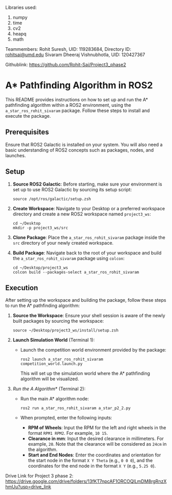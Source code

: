 Libraries used:

1) numpy
2) time
3) cv2
4) heapq
5) math

Teammembers:
Rohit Suresh, UID: 119283684, Directory ID: rohitsai@umd.edu
Sivaram Dheeraj Vishnubhotla, UID: 120427367

Githublink: https://github.com/Rohit-Sai/Project3_phase2


# A* Pathfinding Algorithm in ROS2

This README provides instructions on how to set up and run the A* pathfinding algorithm within a ROS2 environment, using the `a_star_ros_rohit_sivaram` package. Follow these steps to install and execute the package.

## Prerequisites

Ensure that ROS2 Galactic is installed on your system. You will also need a basic understanding of ROS2 concepts such as packages, nodes, and launches.

## Setup

1. **Source ROS2 Galactic**: Before starting, make sure your environment is set up to use ROS2 Galactic by sourcing its setup script:
    ```
    source /opt/ros/galactic/setup.zsh
    ```

2. **Create Workspace**: Navigate to your Desktop or a preferred workspace directory and create a new ROS2 workspace named `project3_ws`:
    ```
    cd ~/Desktop
    mkdir -p project3_ws/src
    ```

3. **Clone Package**: Place the `a_star_ros_rohit_sivaram` package inside the `src` directory of your newly created workspace.

4. **Build Package**: Navigate back to the root of your workspace and build the `a_star_ros_rohit_sivaram` package using `colcon`:
    ```
    cd ~/Desktop/project3_ws
    colcon build --packages-select a_star_ros_rohit_sivaram
    ```

## Execution

After setting up the workspace and building the package, follow these steps to run the A* pathfinding algorithm:

1. **Source the Workspace**: Ensure your shell session is aware of the newly built packages by sourcing the workspace:
    ```
    source ~/Desktop/project3_ws/install/setup.zsh
    ```

2. **Launch Simulation World** (Terminal 1):
    - Launch the competition world environment provided by the package:
        ```
        ros2 launch a_star_ros_rohit_sivaram competition_world.launch.py
        ```
      This will set up the simulation world where the A* pathfinding algorithm will be visualized.

3. **Run the A* Algorithm** (Terminal 2):
    - Run the main A* algorithm node:
        ```
        ros2 run a_star_ros_rohit_sivaram a_star_p2_2.py
        ```

    - When prompted, enter the following inputs:
        - **RPM of Wheels**: Input the RPM for the left and right wheels in the format `RPM1 RPM2`. For example, `10 15`.
        - **Clearance in mm**: Input the desired clearance in millimeters. For example, `20`. Note that the clearance will be considered as `24cm` in the algorithm.
        - **Start and End Nodes**: Enter the coordinates and orientation for the start node in the format `X Y Theta` (e.g., `0 0 0`), and the coordinates for the end node in the format `X Y` (e.g., `5.25 0`).

Drive Link for Project 3 phase 2: https://drive.google.com/drive/folders/13fKT7npcAF1ORCOQlLmDM8rgRnzXhmUu?usp=drive_link
